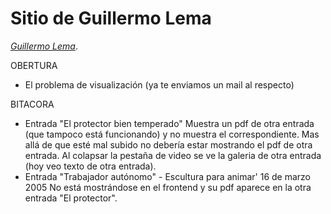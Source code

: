# Sitio de Guillermo Lema

[*Guillermo Lema*](http://guillermolema.com/).


OBERTURA
- El problema de visualización (ya te enviamos un mail al respecto)

BITACORA
- Entrada "El protector bien temperado"
Muestra un pdf de otra entrada (que tampoco está funcionando) y no 
muestra el correspondiente.
Mas allá de que esté mal subido no debería estar mostrando el pdf de 
otra entrada.
Al colapsar la pestaña de video se ve la galeria de otra entrada (hoy 
veo texto de otra entrada). 
- Entrada "Trabajador autónomo" - Escultura para animar' 16 de marzo 2005
No está mostrándose en el frontend y su pdf aparece en la otra entrada 
"El protector".


